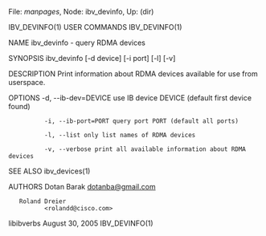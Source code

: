 File: *manpages*,  Node: ibv_devinfo,  Up: (dir)

IBV_DEVINFO(1)                   USER COMMANDS                  IBV_DEVINFO(1)



NAME
       ibv_devinfo - query RDMA devices


SYNOPSIS
       ibv_devinfo [-d device] [-i port] [-l] [-v]


DESCRIPTION
       Print information about RDMA devices available for use from userspace.


OPTIONS
       -d, --ib-dev=DEVICE
              use IB device DEVICE (default first device found)

              -i, --ib-port=PORT query port PORT (default all ports)

              -l, --list only list names of RDMA devices

              -v, --verbose print all available information about RDMA devices


SEE ALSO
       ibv_devices(1)


AUTHORS
       Dotan Barak
              <dotanba@gmail.com>

       Roland Dreier
              <rolandd@cisco.com>



libibverbs                      August 30, 2005                 IBV_DEVINFO(1)
